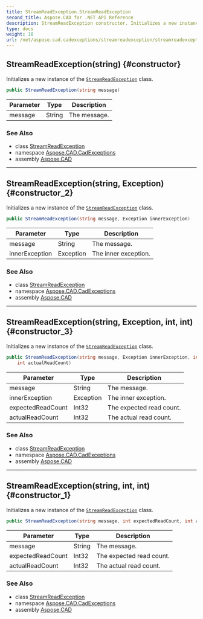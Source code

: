 ```yaml
---
title: StreamReadException.StreamReadException
second_title: Aspose.CAD for .NET API Reference
description: StreamReadException constructor. Initializes a new instance of the StreamReadException class
type: docs
weight: 10
url: /net/aspose.cad.cadexceptions/streamreadexception/streamreadexception/
---
```

## StreamReadException(string) {#constructor}

Initializes a new instance of the [`StreamReadException`](../) class.

```csharp
public StreamReadException(string message)
```

| Parameter | Type | Description |
| --- | --- | --- |
| message | String | The message. |

### See Also

* class [StreamReadException](../)
* namespace [Aspose.CAD.CadExceptions](../../../aspose.cad.cadexceptions/)
* assembly [Aspose.CAD](../../../)

---

## StreamReadException(string, Exception) {#constructor_2}

Initializes a new instance of the [`StreamReadException`](../) class.

```csharp
public StreamReadException(string message, Exception innerException)
```

| Parameter | Type | Description |
| --- | --- | --- |
| message | String | The message. |
| innerException | Exception | The inner exception. |

### See Also

* class [StreamReadException](../)
* namespace [Aspose.CAD.CadExceptions](../../../aspose.cad.cadexceptions/)
* assembly [Aspose.CAD](../../../)

---

## StreamReadException(string, Exception, int, int) {#constructor_3}

Initializes a new instance of the [`StreamReadException`](../) class.

```csharp
public StreamReadException(string message, Exception innerException, int expectedReadCount, 
    int actualReadCount)
```

| Parameter | Type | Description |
| --- | --- | --- |
| message | String | The message. |
| innerException | Exception | The inner exception. |
| expectedReadCount | Int32 | The expected read count. |
| actualReadCount | Int32 | The actual read count. |

### See Also

* class [StreamReadException](../)
* namespace [Aspose.CAD.CadExceptions](../../../aspose.cad.cadexceptions/)
* assembly [Aspose.CAD](../../../)

---

## StreamReadException(string, int, int) {#constructor_1}

Initializes a new instance of the [`StreamReadException`](../) class.

```csharp
public StreamReadException(string message, int expectedReadCount, int actualReadCount)
```

| Parameter | Type | Description |
| --- | --- | --- |
| message | String | The message. |
| expectedReadCount | Int32 | The expected read count. |
| actualReadCount | Int32 | The actual read count. |

### See Also

* class [StreamReadException](../)
* namespace [Aspose.CAD.CadExceptions](../../../aspose.cad.cadexceptions/)
* assembly [Aspose.CAD](../../../)


